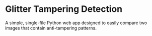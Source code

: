 # Glitter Tampering Detection
 A simple, single-file Python web app designed to easily compare two images that contain anti-tampering patterns.

